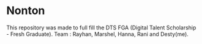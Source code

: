 # Nonton
This repository was made to full fill the DTS FGA (Digital Talent Scholarship - Fresh Graduate). Team : Rayhan, Marshel, Hanna, Rani and Desty(me).
